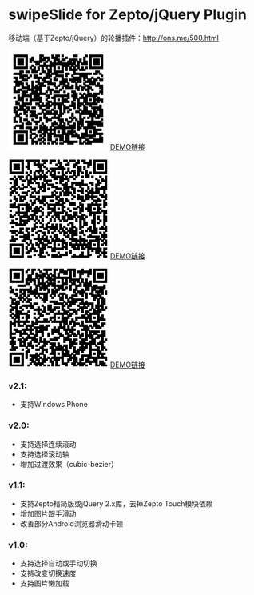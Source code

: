 # swipeSlide for Zepto/jQuery Plugin

移动端（基于Zepto/jQuery）的轮播插件：<http://ons.me/500.html>

![扫一扫](website.png)
[DEMO链接](http://ons.me/wp-content/uploads/2014/09/swipeSlide/index.html)

![扫一扫](website-pic.png)
[DEMO链接](http://ons.me/wp-content/uploads/2014/09/swipeSlide/full-screen-pic.html)

![扫一扫](website-text.png)
[DEMO链接](http://ons.me/wp-content/uploads/2014/09/swipeSlide/full-screen-text.html)

### v2.1:

* 支持Windows Phone

### v2.0:

* 支持选择连续滚动
* 支持选择滚动轴
* 增加过渡效果（cubic-bezier）

### v1.1:

* 支持Zepto精简版或jQuery 2.x库，去掉Zepto Touch模块依赖
* 增加图片跟手滑动
* 改善部分Android浏览器滑动卡顿

### v1.0:

* 支持选择自动或手动切换
* 支持改变切换速度
* 支持图片懒加载